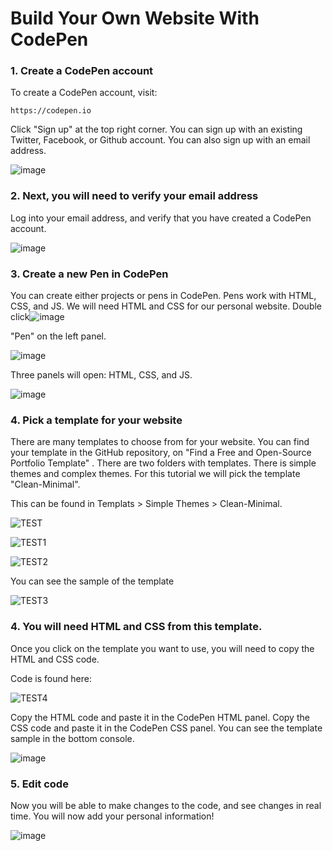 # Build Your Own Website With CodePen 


### 1. Create a CodePen account
To create a CodePen account, visit:

    https://codepen.io
    
Click "Sign up" at the top right corner. You can sign up with an existing Twitter, Facebook, or Github account. You can also sign up with an email address.

![image](https://www.freecodecamp.org/news/content/images/size/w2000/2021/03/homepage-codepen.png)



### 2. Next, you will need to verify your email address
Log into your email address, and verify that you have created a CodePen account.

![image](https://www.freecodecamp.org/news/content/images/size/w1600/2021/10/email-from-codepen.png)


### 3. Create a new Pen in CodePen
You can create either projects or pens in CodePen. Pens work with HTML, CSS, and JS. We will need HTML and CSS for our personal website. Double click![image](https://user-images.githubusercontent.com/98966846/162872047-db5bffc1-3f00-4dbf-9016-0b2de39deba1.png)

"Pen" on the left panel. 

![image](https://www.freecodecamp.org/news/content/images/2021/10/Screen-Shot-2021-10-29-at-11.49.12-PM.png)

Three panels will open: HTML, CSS, and JS. 

![image](https://s3.amazonaws.com/cdn.freshdesk.com/data/helpdesk/attachments/production/1094621300/original/ODz1_f8DXdmMhpVJ6wBl8MpJn4txzSEA_A.png?1598957842)


### 4. Pick a template for your website

There are many templates to choose from for your website. You can find your template in the GitHub repository, on "Find a Free and Open-Source Portfolio Template" . There are two folders with templates. There is simple themes and complex themes. For this tutorial we will pick the template "Clean-Minimal". 

This can be found in Templats > Simple Themes > Clean-Minimal.


![TEST](https://user-images.githubusercontent.com/98966846/162860561-57fc84ac-8332-417b-b935-53d973c259c9.jpg)

![TEST1](https://user-images.githubusercontent.com/98966846/162860695-4b25414a-f5ec-4b38-af10-cd846750674d.jpg)

![TEST2](https://user-images.githubusercontent.com/98966846/162860193-bac41fe7-cb18-4434-bf84-e551558fa409.jpg)

You can see the sample of the template

![TEST3](https://user-images.githubusercontent.com/98966846/162860860-217496f9-800f-4e2d-a5eb-e92f8842de68.jpg)


### 4. You will need HTML and CSS from this template.
Once you click on the template you want to use, you will need to copy the HTML and CSS code. 

Code is found here: 

![TEST4](https://user-images.githubusercontent.com/98966846/162861509-db11f0a7-1778-4e11-8de8-2c2cdd72a1b1.jpg)

Copy the HTML code and paste it in the CodePen HTML panel. Copy the CSS code and paste it in the CodePen CSS panel. You can see the template sample in the bottom console.

![image](https://user-images.githubusercontent.com/98966846/162871295-af10291b-5c4e-4e84-b236-1a69040bb7f7.PNG)


### 5. Edit code
Now you will be able to make changes to the code, and see changes in real time. You will now add your personal information!

![image](https://user-images.githubusercontent.com/98966846/162871305-1b1da3a8-f742-488e-b3a7-0d1e118c4342.PNG)


















